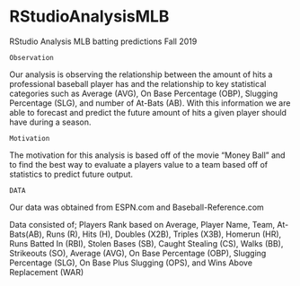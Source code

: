 # RStudioAnalysisMLB
RStudio Analysis MLB batting predictions Fall 2019

    Observation
Our analysis is observing the relationship between the amount of hits a professional baseball player has and the relationship to key statistical categories such as Average (AVG), On Base Percentage (OBP), Slugging Percentage (SLG), and number of At-Bats (AB).  With this information we are able to forecast and predict the future amount of hits a given player should have during a season.

    Motivation
The motivation for this analysis is based off of the movie “Money Ball” and to find the best way to evaluate a players value to a team based off of statistics to predict future output.

    DATA
Our data was obtained from ESPN.com and Baseball-Reference.com

Data consisted of; Players Rank based on Average, Player Name, Team,  At-Bats(AB), Runs (R), Hits (H), Doubles (X2B), Triples (X3B), Homerun (HR), Runs Batted In (RBI), Stolen Bases (SB), Caught Stealing (CS), Walks (BB), Strikeouts (SO), Average (AVG), On Base Percentage (OBP), Slugging Percentage (SLG), On Base Plus Slugging (OPS), and Wins Above Replacement (WAR)
